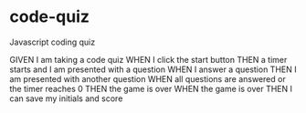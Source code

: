 # code-quiz
Javascript coding quiz

GIVEN I am taking a code quiz 
WHEN I click the start button 
THEN a timer starts and I am presented with a question WHEN I answer a question 
THEN I am presented with another question 
WHEN all questions are answered or the timer reaches 0 THEN the game is over 
WHEN the game is over 
THEN I can save my initials and score
